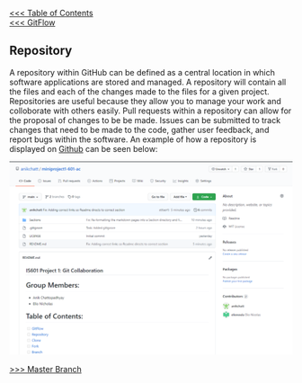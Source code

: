 [<<< Table of Contents](/README.md)  
[<<< GitFlow](/Sections/gitFlow.md)
## Repository 
 
A repository within GitHub can be defined as a central location in which software applications are stored and managed. A repository will contain all the files and each of the changes made to the files for a given project. Repositories are useful because they allow you to manage your work and colloborate with others easily. Pull requests within a repository can allow for the proposal of changes to be be made. Issues can be submitted to track changes that need to be made to the code, gather user feedback, and report bugs within the software.  An example of how a repository is displayed on [Github](https://github.com/) can be seen below: 

![Example Repository](/images/repo.PNG)

[>>> Master Branch](/Sections/Master.md)
